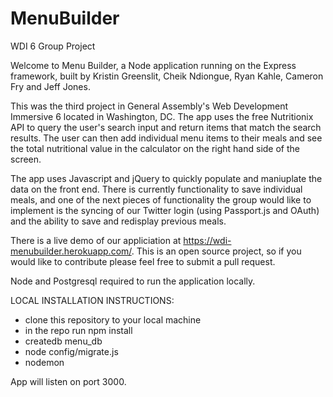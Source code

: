 # MenuBuilder
WDI 6 Group Project

Welcome to Menu Builder, a Node application running on the Express framework, built by Kristin Greenslit, Cheik Ndiongue, Ryan Kahle, Cameron Fry and Jeff Jones.

This was the third project in General Assembly's Web Development Immersive 6 located in Washington, DC. The app uses the free Nutritionix API to query the user's search input and return items that match the search results. The user can then add individual menu items to their meals and see the total nutritional value in the calculator on the right hand side of the screen.

The app uses Javascript and jQuery to quickly populate and maniuplate the data on the front end. There is currently functionality to save individual meals, and one of the next pieces of functionality the group would like to implement is the syncing of our Twitter login (using Passport.js and OAuth) and the ability to save and redisplay previous meals.

There is a live demo of our appliciation at https://wdi-menubuilder.herokuapp.com/. This is an open source project, so if you would like to contribute please feel free to submit a pull request.

Node and Postgresql required to run the application locally.

LOCAL INSTALLATION INSTRUCTIONS:
* clone this repository to your local machine
* in the repo run npm install
* createdb menu_db
* node config/migrate.js
* nodemon

App will listen on port 3000. 
